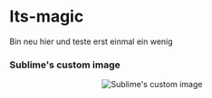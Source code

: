 # Its-magic
Bin neu hier und teste erst einmal ein wenig

### Sublime's custom image
<p align="center">
  <img src="https://user-images.githubusercontent.com/44264256/47260411-74e5f300-d4bb-11e8-86a0-72cdf0b4a2e1.JPG" alt="Sublime's custom image"/>
</p>
